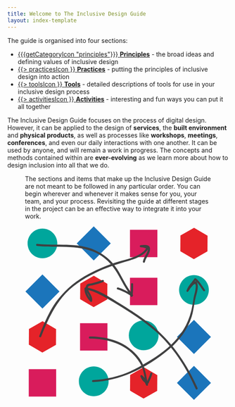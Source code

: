 ```yaml
---
title: Welcome to The Inclusive Design Guide
layout: index-template
---
```

The guide is organised into four sections:

<div id="docs-inclusive-design-guides-index-icon-list">
<ul>
    <li>
        <a href="/principles/">
            <span role="presentation" class="docs-inclusive-design-guides-iconPrinciples">{{{getCategoryIcon "principles"}}}</span>
            <strong>Principles</strong></a> - the broad ideas and defining values of inclusive design
        </a>
    </li>
    <li>
        <a href="/practices/">
            <span role="presentation" class="docs-inclusive-design-guides-iconPractices">{{> practicesIcon }}</span>
            <strong>Practices</strong></a> - putting the principles of inclusive design into action
        </a>
    </li>
    <li>
        <a href="/tools/">
            <span role="presentation" class="docs-inclusive-design-guides-iconTools">{{> toolsIcon }}</span>
            <strong>Tools</strong></a> - detailed descriptions of tools for use in your inclusive design process
    </li>
    <li>
        <a href="/activities/">
            <span role="presentation" class="docs-inclusive-design-guides-iconActivities">{{> activitiesIcon }}</span>
            <strong>Activities</strong></a> - interesting and fun ways you can put it all together
        </a>
    </li>
</ul>
</div>

The Inclusive Design Guide focuses on the process of digital design. However, it can be applied to the design of
<strong>services</strong>, the <strong>built environment</strong> and <strong>physical products</strong>, as well as processes like <strong>workshops</strong>,
<strong>meetings</strong>, <strong>conferences</strong>, and even our daily interactions with one another. It can be used by anyone,
and will remain a work in progress. The concepts and methods contained within are <strong>ever-evolving</strong>
as we learn more about how to design inclusion into all that we do.

<div class="docs-inclusive-design-guides-highlight-section row">
<figure>
<figcaption class="small-12 medium-6 large-8 column">
The sections and items that make up the Inclusive Design Guide are not meant to be followed in any particular order. You can begin wherever and whenever it makes sense for you, your team, and your process. Revisiting the guide at different stages in the project can be an effective way to integrate it into your work.
</figcaption>

<span class="small-12 medium-6 large-4 column">
<svg role="presentation" id="guidelines-path" xmlns="http://www.w3.org/2000/svg" viewBox="0 0 200 200"><path fill="#1B75BB" d="M73.77 7.016L92.02 25.26 73.772 43.514 55.522 25.27z"/>
<title>Choose your own path through the guide</title>
<desc>A diagram consisting of various shapes (circles, diamonds, hexagons, and squares) arranged in a 4 by 4 grid. Arrows are drawn in random directions, connecting some of the shapes to one another.</desc>
<path fill="#D91C5C" d="M112.622 10.572h29.392v29.386h-29.392z"/><path fill="#00A69C" d="M34.693 25.27c0 8.803-7.139 15.933-15.945 15.933-8.804 0-15.939-7.13-15.939-15.933 0-8.808 7.136-15.94 15.939-15.94 8.806-.001 15.945 7.132 15.945 15.94"/><path fill="#E52329" d="M181.134 42.067l-14.488-8.505.11-16.796 14.613-8.303 14.487 8.506-.117 16.8z"/><path fill="#1B75BB" d="M18.75 58.504L37.001 76.75 18.753 95.003.503 76.758z"/><path fill="#D91C5C" d="M112.622 62.062h29.392v29.386h-29.392z"/><path fill="#00A69C" d="M197.194 75.079c0 8.804-7.14 15.934-15.945 15.934-8.807 0-15.94-7.129-15.94-15.934 0-8.808 7.134-15.939 15.94-15.939s15.945 7.131 15.945 15.939"/><path fill="#E52329" d="M73.65 93.557l-14.488-8.504.116-16.8 14.608-8.3 14.488 8.505-.115 16.799z"/><path fill="#1B75BB" d="M181.24 107.195l18.25 18.245-18.249 18.253-18.25-18.244z"/><path fill="#D91C5C" d="M59.074 110.754h29.391v29.382H59.074z"/><path fill="#00A69C" d="M143.257 123.771c0 8.801-7.141 15.934-15.943 15.934s-15.938-7.133-15.938-15.934c0-8.811 7.136-15.941 15.938-15.941s15.943 7.131 15.943 15.941"/><path fill="#E52329" d="M18.632 142.248l-14.487-8.509.114-16.795 14.611-8.298 14.487 8.502-.116 16.8z"/><path fill="#1B75BB" d="M181.251 192.982L163 174.731l18.251-18.249 18.249 18.245z"/><path fill="#D91C5C" d="M4.054 160.039h29.391v29.385H4.054z"/><path fill="#00A69C" d="M89.71 173.056c0 8.804-7.139 15.934-15.943 15.934-8.803 0-15.941-7.13-15.941-15.934 0-8.81 7.138-15.939 15.941-15.939 8.805-.001 15.943 7.129 15.943 15.939"/><path fill="#E52329" d="M127.198 191.533l-14.487-8.505.113-16.799 14.613-8.3 14.485 8.505-.114 16.801z"/><path fill="#404041" d="M12.991 27.981c20.721 2.397 43.046-1.846 62.579 7.081 10.033 4.583 17.622 12.459 23.226 21.79 5.024 8.358 8.88 17.313 15.312 24.754l1.346-1.744c-5.016-2.886-9.97-5.864-15.583-7.437-1.38-.387-1.965 1.755-.592 2.141 5.433 1.521 10.204 4.424 15.054 7.214 1.138.653 2.151-.812 1.347-1.746-7.112-8.225-11.136-18.436-16.958-27.515-5.623-8.769-13.75-15.593-23.205-19.911-19.368-8.85-41.994-4.471-62.525-6.846-1.421-.165-1.405 2.058-.001 2.219"/><path fill="#404041" d="M115.299 81.781c.658-4.292.703-8.615.703-12.948.002-1.432-2.219-1.432-2.219 0-.002 4.125.001 8.27-.625 12.358-.215 1.399 1.923 2.002 2.141.59M72.935 173.78c30.377-1.353 59.117-16.019 82.019-35.479 10.969-9.316 19.484-20.771 23.851-34.551 2.321-7.32 2.637-15.041 4.718-22.352 1.286-4.503 3.104-10.72.595-15.095-.227-.392-.743-.628-1.187-.483-4.318 1.424-7.431 6.032-9.569 9.808.64.27 1.281.54 1.923.809 1.687-4.945 5.485-8.134 8.236-12.404l-1.646.212c3.927 3.207 6.424 7.726 9.37 11.777.789 1.084 2.614.037 1.813-1.06-3.044-4.186-5.638-8.887-9.698-12.203-.535-.436-1.255-.397-1.648.213-2.894 4.485-6.679 7.713-8.454 12.906-.391 1.141 1.341 1.831 1.919.809a32 32 0 0 1 5.011-6.655c4.183-4.264 2.98 2.892 2.568 5.421-.46 2.866-1.543 5.598-1.938 8.464-.51 3.72-1.158 7.418-1.926 11.093-3.252 15.557-10.845 28.255-22.384 39.091-10.314 9.691-22.617 17.101-34.941 23.919-14.882 8.237-31.659 12.902-48.63 13.657-1.353.066-1.359 2.166-.002 2.103"/><path fill="#404041" d="M185.117 180.166c-10.879-24.59-25.938-47.341-46.525-64.864-11.163-9.502-23.799-17.566-36.239-25.274C91.15 83.086 78.3 74.143 64.942 72.384c-.637-.084-1.067.57-1.111 1.111-.419 5.139 2.942 10.494 6.32 14.106.533.568 1.719.338 1.856-.491.837-5.052-2.856-8.074-4.374-12.542-1.464-4.305 2.862-4.042 5.596-4.665 3.525-.804 7.26-2.079 10.657-3.332 1.331-.491.755-2.637-.592-2.141-3.812 1.406-7.938 2.711-11.895 3.613-1.578.359-4.196.157-5.248 1.708-3.979 5.878 4.674 10.964 3.714 16.767l1.855-.49c-3-3.205-6.045-7.982-5.672-12.535l-1.108 1.109c7.153.943 13.855 4.507 20.123 7.921 6.392 3.48 12.646 7.211 18.816 11.067 12.163 7.605 24.38 15.654 35.227 25.07 19.501 16.933 33.711 39.162 44.094 62.623.579 1.309 2.492.178 1.917-1.117"/><path fill="#404041" d="M17.393 125.073c5.792-15.121 12.461-29.615 22.72-42.262 9.367-11.544 22.1-19.615 35.358-25.988 10.552-5.068 21.208-8.627 32.369-11.967 8.587-2.571 19.89-5.74 24.664-14.092a1.126 1.126 0 0 0-.398-1.52c-2.5-1.45-5.012-2.028-7.89-2.149v2.22c1.7-.055 3.382-.26 5.08-.249 4.823.03 1.742 5.562.953 7.17-1.34 2.726-3.082 5.332-3.771 8.326-.326 1.392 1.815 1.982 2.141.588 1.132-4.91 5.714-9.089 5.528-14.319-.179-5.022-6.84-3.839-9.932-3.736-1.431.049-1.426 2.161 0 2.22 2.466.104 4.628.603 6.771 1.846-.138-.504-.268-1.012-.399-1.518-5.371 9.392-19.715 12.055-29.25 14.799-11.395 3.278-22.351 7.922-32.865 13.405-12.771 6.66-23.454 15.401-32.488 26.59-9.468 11.725-15.393 26.097-20.733 40.046-.513 1.338 1.634 1.913 2.142.59M69.603 127.219c13.831.086 27.52 2.979 39.131 10.775 5.904 3.969 10.725 9.344 14.524 15.317 4.45 6.993 4.812 15.829 6.552 23.712.711-.195 1.424-.394 2.141-.59-1.516-3.649-3.23-7.209-6.282-9.816-.783-.664-2.234-.055-1.858 1.083 1.175 3.54 3.881 6.814 7.438 8.101.42.15 1.076-.086 1.255-.509 1.445-3.41 3.194-6.648 4.109-10.259.351-1.389-1.791-1.975-2.142-.59-.741 2.914-2.035 5.574-3.28 8.301-.813 1.781-4.964-4.812-5.239-5.634-.614.36-1.233.719-1.854 1.08 2.758 2.349 4.346 5.541 5.713 8.833.535 1.294 2.455.843 2.141-.59-1.84-8.324-2.569-16.657-6.776-24.245-3.391-6.12-8.792-11.323-14.363-15.435-11.772-8.688-26.85-11.664-41.208-11.756-1.434-.01-1.432 2.214-.002 2.222"/></svg>
</span>
</figure>
</div>
